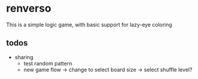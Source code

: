 # renverso
This is a simple logic game, with basic support for lazy-eye coloring

## todos
* sharing
    * test random pattern
    * new game flow -> change to select board size -> select shuffle level?
